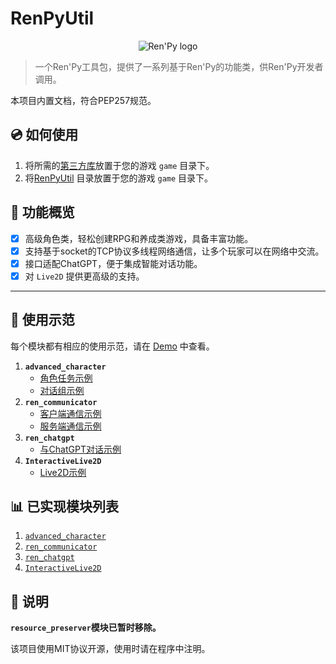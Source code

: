 # RenPyUtil

<p align="center">
  <img src="https://www.renpy.org/static/index-logo.png" alt="Ren'Py logo">
</p>

> 一个Ren'Py工具包，提供了一系列基于Ren'Py的功能类，供Ren'Py开发者调用。

本项目内置文档，符合PEP257规范。

## :cd: 如何使用

1. 将所需的[第三方库](./lib)放置于您的游戏 `game` 目录下。
2. 将[RenPyUtil](./RenPyUtil) 目录放置于您的游戏 `game` 目录下。

## :rocket: 功能概览

- [x] 高级角色类，轻松创建RPG和养成类游戏，具备丰富功能。
- [x] 支持基于socket的TCP协议多线程网络通信，让多个玩家可以在网络中交流。
- [x] 接口适配ChatGPT，便于集成智能对话功能。
- [x] 对 `Live2D` 提供更高级的支持。

---

## :bookmark: 使用示范

每个模块都有相应的使用示范，请在 [Demo](./Demo) 中查看。

1. **`advanced_character`**
    - [角色任务示例](./Demo/demo_advanced_character/character_task.rpy)
    - [对话组示例](./Demo/demo_advanced_character/speaking_group.rpy)
2. **`ren_communicator`**
    - [客户端通信示例](./Demo/demo_ren_communicator/client.rpy)
    - [服务端通信示例](./Demo/demo_ren_communicator/server.rpy)
3. **`ren_chatgpt`**
    - [与ChatGPT对话示例](./Demo/demo_ren_chatgpt.rpy)
4. **`InteractiveLive2D`**
    - [Live2D示例](./Demo/demo_InteractiveLive2D.rpy)

## :bar_chart: 已实现模块列表

1. [`advanced_character`](./RenPyUtil/advanced_character_ren.py)
2. [`ren_communicator`](./RenPyUtil/RenCommunicator/)
3. [`ren_chatgpt`](./RenPyUtil/ren_chatgpt_ren.py)
4. [`InteractiveLive2D`](./RenPyUtil/00InteractiveLive2D_ren.py/)

## :book: 说明

**`resource_preserver`模块已暂时移除。**

该项目使用MIT协议开源，使用时请在程序中注明。
